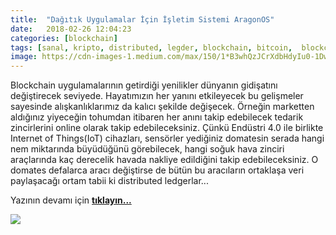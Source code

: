 ```yaml
---
title:  "Dağıtık Uygulamalar İçin İşletim Sistemi AragonOS"
date:   2018-02-26 12:04:23
categories: [blockchain]
tags: [sanal, kripto, distributed, legder, blockchain, bitcoin,  blockchainturk, blockchainturk.net]
image: https://cdn-images-1.medium.com/max/150/1*B3whQzJCrXdbHdyIu0-1Dw.png
---
```


Blockchain uygulamalarının getirdiği yenilikler dünyanın gidişatını değiştirecek seviyede. Hayatımızın her yanını etkileyecek bu gelişmeler sayesinde alışkanlıklarımız da kalıcı şekilde değişecek. Örneğin marketten aldığınız yiyeceğin tohumdan itibaren her anını takip edebilecek tedarik zincirlerini online olarak takip edebileceksiniz. Çünkü Endüstri 4.0 ile birlikte Internet of Things(IoT) cihazları, sensörler yediğiniz domatesin serada hangi nem miktarında büyüdüğünü görebilecek, hangi soğuk hava zinciri araçlarında kaç derecelik havada nakliye edildiğini takip edebileceksiniz. O domates defalarca aracı değiştirse de bütün bu aracıların ortaklaşa veri paylaşacağı ortam tabii ki distributed ledgerlar...

Yazının devamı için 
<a style="font-weight:bold" href="https://medium.com/blockchainturk/62ef99606559?utm_source=mehmetcemyucel.com&utm_medium=refferal&utm_campaign=blog" target="_blank">tıklayın...</a>  

![](https://cdn-images-1.medium.com/max/800/1*B3whQzJCrXdbHdyIu0-1Dw.png)
